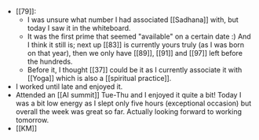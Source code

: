 - [[79]]:
  - I was unsure what number I had associated [[Sadhana]] with, but today I saw it in the whiteboard.
  - It was the first prime that seemed "available" on a certain date :) And I think it still is; next up [[83]] is currently yours truly (as I was born on that year), then we only have [[89]], [[91]] and [[97]] left before the hundreds.
  - Before it, I thought [[37]] could be it as I currently associate it with [[Yoga]] which is also a [[spiritual practice]].
- I worked until late and enjoyed it.
- Attended an [[AI summit]] Tue-Thu and I enjoyed it quite a bit! Today I was a bit low energy as I slept only five hours (exceptional occasion) but overall the week was great so far. Actually looking forward to working tomorrow.
- [[KM]]
